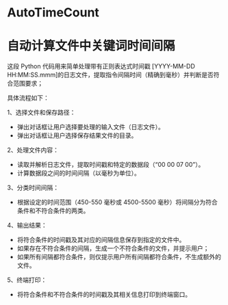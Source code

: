 # AutoTimeCount
# 自动计算文件中关键词时间间隔

这段 Python 代码用来简单处理带有正则表达式时间戳
[YYYY-MM-DD HH:MM:SS.mmm]的日志文件，提取指令间隔时间（精确到毫秒）并判断是否符合范围要求；

具体流程如下：

1、选择文件和保存路径：

* 弹出对话框让用户选择要处理的输入文件（日志文件）。
* 弹出对话框让用户选择保存结果文件的目录。

2、处理文件内容：
* 读取并解析日志文件，提取时间戳和特定的数据段（“00 00 07 00”）。
* 计算数据段之间的时间间隔（以毫秒为单位）。

3、分类时间间隔：

* 根据设定的时间范围（450-550 毫秒或 4500-5500 毫秒）将间隔分为符合条件和不符合条件的两类。

4、输出结果：

* 将符合条件的时间戳及其对应的间隔信息保存到指定的文件中。
* 如果存在不符合条件的间隔，生成一个不符合条件的文件，并提示用户；
* 如果所有间隔都符合条件，则仅提示用户所有间隔都符合条件，不生成额外的文件。

5、终端打印：

* 将符合条件和不符合条件的时间戳及其相关信息打印到终端窗口。